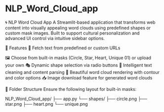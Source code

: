 # NLP_Word_Cloud_app

🌀 NLP Word Cloud App
A Streamlit-based application that transforms web content into visually appealing word clouds using predefined shapes or custom mask images. Built to support cultural personalization and advanced UI control via intuitive sidebar options.

🚀 Features
🔗 Fetch text from predefined or custom URLs

🖼️ Choose from built-in masks (Circle, Star, Heart, Unique 01) or upload your own
🎭 Dynamic shape selection via radio buttons
🧠 Intelligent text cleaning and content parsing
🌈 Beautiful word cloud rendering with contour and color options
📥 Image download feature for generated word clouds

📁 Folder Structure
Ensure the following layout for built-in masks:

NLP_Word_Cloud_app/
├── app.py
└── shapes/
    ├── circle.png
    ├── star.png
    ├── heart.png
    └── unique.png
